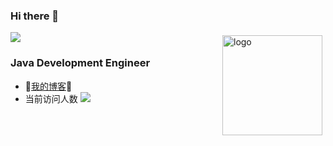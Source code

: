 ### Hi there 👋
![](http://antzuhl.cn:4000/get/@antzuhl.readme)
<img src="https://github-readme-stats.vercel.app/api?username=Wonderchn1119&show_icons=true" alt="logo" height="160" align="right" style="margin: 5px; margin-bottom: 20px;" />
### Java Development Engineer
- 🚩[我的博客](https://www.cnblogs.com/xiaochenNN/)🚩   
- 当前访问人数 ![](https://visitor-badge.glitch.me/badge?page_id=woderchn.readme)
